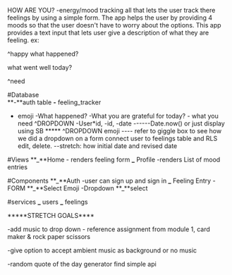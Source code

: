HOW ARE YOU?
-energy/mood tracking all that lets the user track there feelings by using a simple form. The app helps the user by providing 4 moods so that the user doesn't have to worry about the options. This app provides a text input that lets user give a description of what they are feeling.
ex:

^happy
what happened?

<!-- .... text here

.... -->

what went well today?

<!-- ...
..... -->

^need

<!--
 compassion
 rest
 clarity
 physical activity
connection
positivity
  -->

#Database  
**-**auth table
**-** feeling_tracker

- emoji -What happened? -What you are grateful for today? - what you need ^DROPDOWN -User\*id, -id, -date ------Date.now() or just display using SB
  \*\*\*\*\* ^DROPDOWN emoji ---- refer to giggle box to see how we did a dropdown on a form
  connect user to feelings table and RLS edit, delete.
  --stretch: how initial date and revised date

#Views
**\_**Home - renders feeling form
**\_** Profile -renders List of mood entries

#Components
**\_**Auth
-user can sign up and sign in
**\_** Feeling Entry -FORM
**\_**Select Emoji -Dropdown
**\_**select

#services
**\_** users
**\_** feelings

**\***STRETCH GOALS\*\*\*\*

-add music to drop down - reference assignment from module 1, card maker & rock paper scissors

-give option to accept ambient music as background or no music

-random quote of the day generator
find simple api
